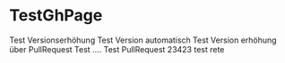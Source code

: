 # TestGhPage

Test Versionserhöhung
Test Version automatisch
Test Version erhöhung über PullRequest
Test ....
Test PullRequest
23423
test
rete
